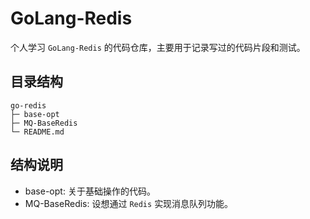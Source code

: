 # GoLang-Redis

个人学习 `GoLang-Redis` 的代码仓库，主要用于记录写过的代码片段和测试。

## 目录结构
```
go-redis
├─ base-opt
├─ MQ-BaseRedis
└─ README.md
```
## 结构说明
- base-opt: 关于基础操作的代码。
- MQ-BaseRedis: 设想通过 `Redis` 实现消息队列功能。